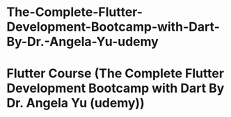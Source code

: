# The-Complete-Flutter-Development-Bootcamp-with-Dart-By-Dr.-Angela-Yu-udemy
# Flutter Course (The Complete Flutter Development Bootcamp with Dart By Dr. Angela Yu (udemy))
